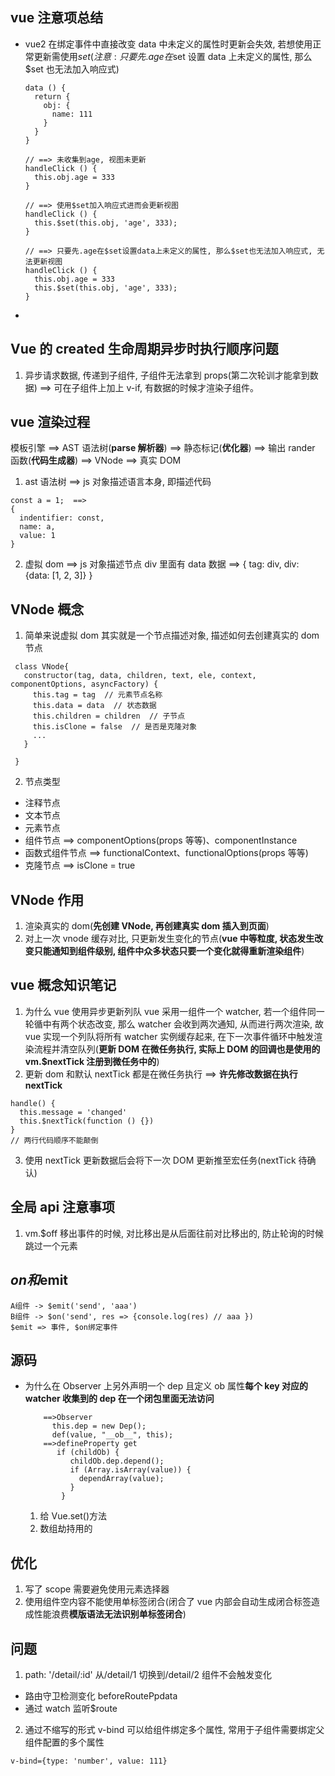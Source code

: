 ## vue 注意项总结

- vue2 在绑定事件中直接改变 data 中未定义的属性时更新会失效, 若想使用正常更新需使用$set(注意: 只要先.age在$set 设置 data 上未定义的属性, 那么$set 也无法加入响应式)

  ```
  data () {
    return {
      obj: {
        name: 111
      }
    }
  }

  // ==> 未收集到age, 视图未更新
  handleClick () {
    this.obj.age = 333
  }

  // ==> 使用$set加入响应式进而会更新视图
  handleClick () {
    this.$set(this.obj, 'age', 333);
  }

  // ==> 只要先.age在$set设置data上未定义的属性, 那么$set也无法加入响应式, 无法更新视图
  handleClick () {
    this.obj.age = 333
    this.$set(this.obj, 'age', 333);
  }
  ```

-

## Vue 的 created 生命周期异步时执行顺序问题

1. 异步请求数据, 传递到子组件, 子组件无法拿到 props(第二次轮训才能拿到数据) ==> 可在子组件上加上 v-if, 有数据的时候才渲染子组件。

## vue 渲染过程

模板引擎 ==> AST 语法树(**parse 解析器**) ==> 静态标记(**优化器**) ==> 输出 rander 函数(**代码生成器**) ==> VNode ==> 真实 DOM

1. ast 语法树 ==> js 对象描述语言本身, 即描述代码

```
const a = 1;  ==>
{
  indentifier: const,
  name: a,
  value: 1
}
```

2. 虚拟 dom ==> js 对象描述节点
   div 里面有 data 数据 ==>
   {
   tag: div,
   div: {data: [1, 2, 3]}
   }

## VNode 概念

1. 简单来说虚拟 dom 其实就是一个节点描述对象, 描述如何去创建真实的 dom 节点

```
 class VNode{
   constructor(tag, data, children, text, ele, context, componentOptions, asyncFactory) {
     this.tag = tag  // 元素节点名称
     this.data = data  // 状态数据
     this.children = children  // 子节点
     this.isClone = false  // 是否是克隆对象
     ...
   }

 }
```

2. 节点类型

- 注释节点
- 文本节点
- 元素节点
- 组件节点 ==> componentOptions(props 等等)、componentInstance
- 函数式组件节点 ==> functionalContext、functionalOptions(props 等等)
- 克隆节点 ==> isClone = true

## VNode 作用

1. 渲染真实的 dom(**先创建 VNode, 再创建真实 dom 插入到页面**)
2. 对上一次 vnode 缓存对比, 只更新发生变化的节点(**vue 中等粒度, 状态发生改变只能通知到组件级别, 组件中众多状态只要一个变化就得重新渲染组件**)

## vue 概念知识笔记

1. 为什么 vue 使用异步更新列队
   vue 采用一组件一个 watcher, 若一个组件同一轮循中有两个状态改变, 那么 watcher 会收到两次通知, 从而进行两次渲染, 故 vue 实现一个列队将所有 watcher 实例缓存起来, 在下一次事件循环中触发渲染流程并清空队列(**更新 DOM 在微任务执行, 实际上 DOM 的回调也是使用的 vm.$nextTick 注册到微任务中的**)
2. 更新 dom 和默认 nextTick 都是在微任务执行 ==> **许先修改数据在执行 nextTick**

```
handle() {
  this.message = 'changed'
  this.$nextTick(function () {})
}
// 两行代码顺序不能颠倒
```

3. 使用 nextTick 更新数据后会将下一次 DOM 更新推至宏任务(nextTick 待确认)

## 全局 api 注意事项

1. vm.$off 移出事件的时候, 对比移出是从后面往前对比移出的, 防止轮询的时候跳过一个元素

## $on和$emit

```
A组件 -> $emit('send', 'aaa')
B组件 -> $on('send', res => {console.log(res) // aaa })
$emit => 事件, $on绑定事件
```

## 源码

- 为什么在 Observer 上另外声明一个 dep 且定义 ob 属性**每个 key 对应的 watcher 收集到的 dep 在一个闭包里面无法访问**
  ```
      ==>Observer
        this.dep = new Dep();
        def(value, "__ob__", this);
      ==>defineProperty get
         if (childOb) {
            childOb.dep.depend();
            if (Array.isArray(value)) {
              dependArray(value);
            }
          }
  ```
  1. 给 Vue.set()方法
  2. 数组劫持用的

## 优化

1. 写了 scope 需要避免使用元素选择器
2. 使用组件空内容不能使用单标签闭合(闭合了 vue 内部会自动生成闭合标签造成性能浪费**模版语法无法识别单标签闭合**)

## 问题

1. path: '/detail/:id' 从/detail/1 切换到/detail/2 组件不会触发变化

- 路由守卫检测变化 beforeRoutePpdata
- 通过 watch 监听$route

2. 通过不缩写的形式 v-bind 可以给组件绑定多个属性, 常用于子组件需要绑定父组件配置的多个属性

```
v-bind={type: 'number', value: 111}
```
